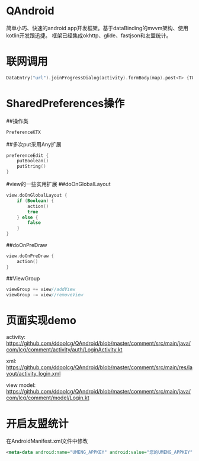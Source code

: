 # QAndroid
简单小巧、快速的android app开发框架。基于dataBinding的mvvm架构、使用kotlin开发跟迅捷。
框架已经集成okhttp、glide、fastjson和友盟统计。

# 联网调用
~~~kotlin
DataEntry("url").joinProgressDialog(activity).formBody(map).post<T> {TODO()}
~~~

# SharedPreferences操作
##操作类
~~~kotlin
PreferenceKTX
~~~
##多次put采用Any扩展
~~~kotlin
preferenceEdit {
    putBoolean()
    putString()
}
~~~

#view的一些实用扩展
##doOnGlobalLayout
~~~kotlin
view.doOnGlobalLayout {
    if (Boolean) {
        action()
        true
    } else {
        false
    }
}
~~~
##doOnPreDraw
~~~kotlin
view.doOnPreDraw {
    action()
}
~~~
##ViewGroup
~~~kotlin
viewGroup += view//addView
viewGroup -= view//removeView
~~~

# 页面实现demo
activity:
https://github.com/ddoolcg/QAndroid/blob/master/comment/src/main/java/com/lcg/comment/activity/auth/LoginActivity.kt

xml:
https://github.com/ddoolcg/QAndroid/blob/master/comment/src/main/res/layout/activity_login.xml

view model:
https://github.com/ddoolcg/QAndroid/blob/master/comment/src/main/java/com/lcg/comment/model/Login.kt

# 开启友盟统计
在AndroidManifest.xml文件中修改 
~~~xml
<meta-data android:name="UMENG_APPKEY" android:value="您的UMENG_APPKEY"/>
~~~
